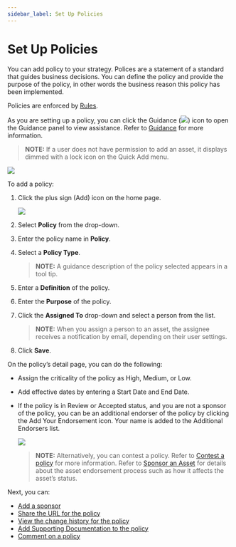 ```yaml
---
sidebar_label: Set Up Policies
---
```


# Set Up Policies

You can add policy to your strategy. Polices are a statement of a
standard that guides business decisions. You can define the policy and
provide the purpose of the policy, in other words the business reason
this policy has been implemented.

Policies are enforced by [Rules](Set_Up_Rules.md).

As you are setting up a policy, you can click the Guidance
(![](Resources/Images/Guidance_Icon.png)) icon to open the Guidance
panel to view assistance. Refer to [Guidance](Guidance.md) for more
information.

>**NOTE:** If a user does not have permission to add an asset, it
displays dimmed with a lock icon on the Quick Add menu.

![](Resources/Images/DitheredPermissionsIcons.PNG)

To add a policy:

1.  Click the plus sign (Add) icon on the home page.
    
    ![](Resources/Images/Add_Asset.png)

2.  Select **Policy** from the drop-down.

3.  Enter the policy name in **Policy**.

4.  Select a **Policy Type**.
    
    >**NOTE:** A guidance description of the policy selected appears in a
    tool tip.

5.  Enter a **Definition** of the policy.

6.  Enter the **Purpose** of the policy.

7.  Click the **Assigned To** drop-down and select a person from the
    list.
    
    >**NOTE:** When you assign a person to an asset, the assignee
    receives a notification by email, depending on their user settings.

8.  Click **Save**.

On the policy’s detail page, you can do the following:

  - Assign the criticality of the policy as High, Medium, or Low.

  - Add effective dates by entering a Start Date and End Date.

  - If the policy is in Review or Accepted status, and you are not a
    sponsor of the policy, you can be an additional endorser of the
    policy by clicking the Add Your Endorsement icon. Your name is added
    to the Additional Endorsers list.
    
    ![](Resources/Images/addtional_endorser.png)
    
    >**NOTE:** Alternatively, you can contest a policy. Refer to [Contest
    a policy](Contest_an_Asset_Non-sponsors.md) for more
    information. Refer to [Sponsor an Asset](Sponsor_an_Asset.md)
    for details about the asset endorsement process such as how it
    affects the asset’s status.

Next, you can:

  - [Add a sponsor](Add_a_Sponsor_to_an_Asset.md)
  - [Share the URL for the policy](Share_URLs_for_Assets.md)
  - [View the change history for the
    policy](View_Change_History_for_Assets.md)
  - [Add Supporting Documentation to the
    policy](Add_Supporting_Doc.md)
  - [Comment on a policy](Comment_on_an_Asset.md)
